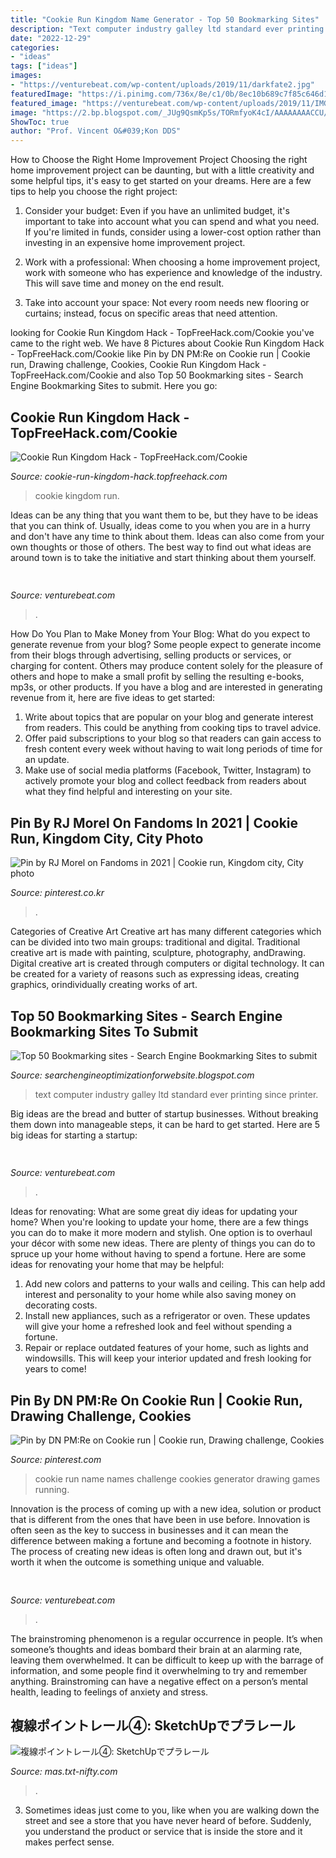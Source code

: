 ```yaml
---
title: "Cookie Run Kingdom Name Generator - Top 50 Bookmarking Sites"
description: "Text computer industry galley ltd standard ever printing since printer"
date: "2022-12-29"
categories:
- "ideas"
tags: ["ideas"]
images:
- "https://venturebeat.com/wp-content/uploads/2019/11/darkfate2.jpg"
featuredImage: "https://i.pinimg.com/736x/8e/c1/0b/8ec10b689c7f85c646d1d4391b88d20b.jpg"
featured_image: "https://venturebeat.com/wp-content/uploads/2019/11/IMG_3270.png?w=300"
image: "https://2.bp.blogspot.com/_JUg9QsmKp5s/TORmfyoK4cI/AAAAAAAACCU/mJrudrzsUrY/s000/ico_rss.png"
ShowToc: true
author: "Prof. Vincent O&#039;Kon DDS"
---
```



How to Choose the Right Home Improvement Project
Choosing the right home improvement project can be daunting, but with a little creativity and some helpful tips, it's easy to get started on your dreams. Here are a few tips to help you choose the right project:
1. Consider your budget: Even if you have an unlimited budget, it's important to take into account what you can spend and what you need. If you're limited in funds, consider using a lower-cost option rather than investing in an expensive home improvement project.

2. Work with a professional: When choosing a home improvement project, work with someone who has experience and knowledge of the industry. This will save time and money on the end result.

3. Take into account your space: Not every room needs new flooring or curtains; instead, focus on specific areas that need attention.

	

		
looking for Cookie Run Kingdom Hack - TopFreeHack.com/Cookie you've came to the right web. We have 8 Pictures about Cookie Run Kingdom Hack - TopFreeHack.com/Cookie like Pin by DN PM:Re on Cookie run | Cookie run, Drawing challenge, Cookies, Cookie Run Kingdom Hack - TopFreeHack.com/Cookie and also Top 50 Bookmarking sites - Search Engine Bookmarking Sites to submit. Here you go:
		
    
## Cookie Run Kingdom Hack - TopFreeHack.com/Cookie

<img loading=lazy src="https://d13pxqgp3ixdbh.cloudfront.net/uploads/16118241781832ed0dee15d226e52cf0ba4c400ce9.png" onerror="this.onerror=null;this.src='https://tse2.mm.bing.net/th?id=OIP.H8fZ_ExTcFFCEWWzyzdQBAAAAA&amp;pid=15.1';" alt="Cookie Run Kingdom Hack - TopFreeHack.com/Cookie">

_Source: cookie-run-kingdom-hack.topfreehack.com_

>cookie kingdom run. 

	

Ideas can be any thing that you want them to be, but they have to be ideas that you can think of. Usually, ideas come to you when you are in a hurry and don't have any time to think about them. Ideas can also come from your own thoughts or those of others. The best way to find out what ideas are around town is to take the initiative and start thinking about them yourself.

    
## 

<img loading=lazy src="https://venturebeat.com/wp-content/uploads/2019/11/IMG_3270.png?w=300" onerror="this.onerror=null;this.src='https://tse1.mm.bing.net/th?id=OIP.Exb6RmeMBDvVgJPm63bQ4wAAAA&amp;pid=15.1';" alt="">

_Source: venturebeat.com_

>. 

	

How Do You Plan to Make Money from Your Blog: What do you expect to generate revenue from your blog?
Some people expect to generate income from their blogs through advertising, selling products or services, or charging for content. Others may produce content solely for the pleasure of others and hope to make a small profit by selling the resulting e-books, mp3s, or other products. If you have a blog and are interested in generating revenue from it, here are five ideas to get started: 
1. Write about topics that are popular on your blog and generate interest from readers. This could be anything from cooking tips to travel advice.
2. Offer paid subscriptions to your blog so that readers can gain access to fresh content every week without having to wait long periods of time for an update.
3. Make use of social media platforms (Facebook, Twitter, Instagram) to actively promote your blog and collect feedback from readers about what they find helpful and interesting on your site.

    
## Pin By RJ Morel On Fandoms In 2021 | Cookie Run, Kingdom City, City Photo

<img loading=lazy src="https://i.pinimg.com/236x/84/41/8a/84418a3d15c96c8048cead20db6acde0.jpg?nii=t" onerror="this.onerror=null;this.src='https://tse2.mm.bing.net/th?id=OIP.FJXl6VlL2SbOLcub79EK5gAAAA&amp;pid=15.1';" alt="Pin by RJ Morel on Fandoms in 2021 | Cookie run, Kingdom city, City photo">

_Source: pinterest.co.kr_

>. 

	

Categories of Creative Art
Creative art has many different categories which can be divided into two main groups: traditional and digital. Traditional creative art is made with painting, sculpture, photography, andDrawing. Digital creative art is created through computers or digital technology. It can be created for a variety of reasons such as expressing ideas, creating graphics, orindividually creating works of art.

    
## Top 50 Bookmarking Sites - Search Engine Bookmarking Sites To Submit

<img loading=lazy src="https://2.bp.blogspot.com/_JUg9QsmKp5s/TORmfyoK4cI/AAAAAAAACCU/mJrudrzsUrY/s000/ico_rss.png" onerror="this.onerror=null;this.src='https://tse1.mm.bing.net/th?id=OIP.dP7Xm0sCKCC9nO1hOpAWGwAAAA&amp;pid=15.1';" alt="Top 50 Bookmarking sites - Search Engine Bookmarking Sites to submit">

_Source: searchengineoptimizationforwebsite.blogspot.com_

>text computer industry galley ltd standard ever printing since printer. 

	

Big ideas are the bread and butter of startup businesses. Without breaking them down into manageable steps, it can be hard to get started. Here are 5 big ideas for starting a startup: 

    
## 

<img loading=lazy src="https://venturebeat.com/wp-content/uploads/2019/11/darkfate2.jpg" onerror="this.onerror=null;this.src='https://tse3.mm.bing.net/th?id=OIP.a_NwPe1uGTFdtRBCocsskgHaFV&amp;pid=15.1';" alt="">

_Source: venturebeat.com_

>. 

	

Ideas for renovating: What are some great diy ideas for updating your home?
When you're looking to update your home, there are a few things you can do to make it more modern and stylish. One option is to overhaul your décor with some new ideas. There are plenty of things you can do to spruce up your home without having to spend a fortune. Here are some ideas for renovating your home that may be helpful: 
1. Add new colors and patterns to your walls and ceiling. This can help add interest and personality to your home while also saving money on decorating costs. 
2. Install new appliances, such as a refrigerator or oven. These updates will give your home a refreshed look and feel without spending a fortune. 
3. Repair or replace outdated features of your home, such as lights and windowsills. This will keep your interior updated and fresh looking for years to come! 

    
## Pin By DN PM:Re On Cookie Run | Cookie Run, Drawing Challenge, Cookies

<img loading=lazy src="https://i.pinimg.com/736x/8e/c1/0b/8ec10b689c7f85c646d1d4391b88d20b.jpg" onerror="this.onerror=null;this.src='https://tse1.mm.bing.net/th?id=OIP.NlP90gi68tgNRSFZjR_ScgAAAA&amp;pid=15.1';" alt="Pin by DN PM:Re on Cookie run | Cookie run, Drawing challenge, Cookies">

_Source: pinterest.com_

>cookie run name names challenge cookies generator drawing games running. 

	

Innovation is the process of coming up with a new idea, solution or product that is different from the ones that have been in use before. Innovation is often seen as the key to success in businesses and it can mean the difference between making a fortune and becoming a footnote in history. The process of creating new ideas is often long and drawn out, but it's worth it when the outcome is something unique and valuable.

    
## 

<img loading=lazy src="https://venturebeat.com/wp-content/uploads/2019/11/photoshopipad.jpg" onerror="this.onerror=null;this.src='https://tse4.mm.bing.net/th?id=OIP.z0Cxihs-U0tIJIaoh2pT5AHaFw&amp;pid=15.1';" alt="">

_Source: venturebeat.com_

>. 

	

The brainstroming phenomenon is a regular occurrence in people. It’s when someone’s thoughts and ideas bombard their brain at an alarming rate, leaving them overwhelmed. It can be difficult to keep up with the barrage of information, and some people find it overwhelming to try and remember anything. Brainstroming can have a negative effect on a person’s mental health, leading to feelings of anxiety and stress.

    
## 複線ポイントレール④: SketchUpでプラレール

<img loading=lazy src="http://mas.txt-nifty.com/3d/images/2009/09/13/2009091308.jpg" onerror="this.onerror=null;this.src='https://tse2.mm.bing.net/th?id=OIP.h1QRcKefUZCLb-sJ9pRBAQHaEK&amp;pid=15.1';" alt="複線ポイントレール④: SketchUpでプラレール">

_Source: mas.txt-nifty.com_

>. 

	

3. Sometimes ideas just come to you, like when you are walking down the street and see a store that you have never heard of before. Suddenly, you understand the product or service that is inside the store and it makes perfect sense.


